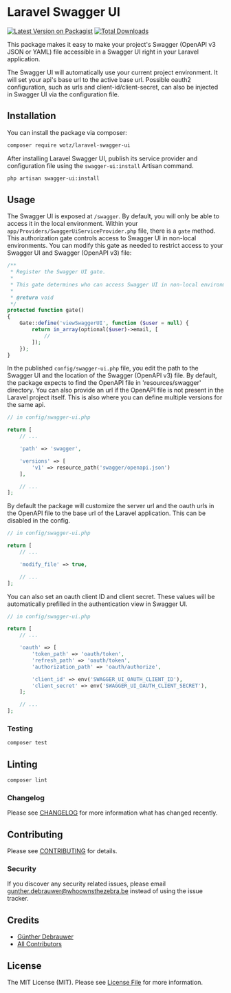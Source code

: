 # Laravel Swagger UI

[![Latest Version on Packagist](https://img.shields.io/packagist/v/wotz/laravel-swagger-ui.svg?style=flat-square)](https://packagist.org/packages/wotz/laravel-swagger-ui)
[![Total Downloads](https://img.shields.io/packagist/dt/wotz/laravel-swagger-ui.svg?style=flat-square)](https://packagist.org/packages/wotz/laravel-swagger-ui)

This package makes it easy to make your project's Swagger (OpenAPI v3 JSON or YAML) file accessible in a Swagger UI right in your Laravel application.

The Swagger UI will automatically use your current project environment. It will set your api's base url to the active base url. Possible oauth2 configuration, such as urls and client-id/client-secret, can also be injected in Swagger UI via the configuration file.

## Installation

You can install the package via composer:

```bash
composer require wotz/laravel-swagger-ui
```

After installing Laravel Swagger UI, publish its service provider and configuration file using the `swagger-ui:install` Artisan command.

```bash
php artisan swagger-ui:install
```

## Usage

The Swagger UI is exposed at `/swagger`. By default, you will only be able to access it in the local environment. Within your `app/Providers/SwaggerUiServiceProvider.php` file, there is a `gate` method. This authorization gate controls access to Swagger UI in non-local environments. You can modify this gate as needed to restrict access to your Swagger UI and Swagger (OpenAPI v3) file:

```php
/**
 * Register the Swagger UI gate.
 *
 * This gate determines who can access Swagger UI in non-local environments.
 *
 * @return void
 */
protected function gate()
{
    Gate::define('viewSwaggerUI', function ($user = null) {
        return in_array(optional($user)->email, [
            //
        ]);
    });
}
```

In the published `config/swagger-ui.php` file, you edit the path to the Swagger UI and the location of the Swagger (OpenAPI v3) file. By default, the package expects to find the OpenAPI file in 'resources/swagger' directory. You can also provide an url if the OpenAPI file is not present in the Laravel project itself.
This is also where you can define multiple versions for the same api.

```php
// in config/swagger-ui.php

return [
    // ...

    'path' => 'swagger',

    'versions' => [
        'v1' => resource_path('swagger/openapi.json')
    ],

    // ...
];
```

By default the package will customize the server url and the oauth urls in the OpenAPI file to the base url of the Laravel application. This can be disabled in the config.

```php
// in config/swagger-ui.php

return [
    // ...

    'modify_file' => true,

    // ...
];
```

You can also set an oauth client ID and client secret. These values will be automatically prefilled in the authentication view in Swagger UI.

```php
// in config/swagger-ui.php

return [
    // ...

    'oauth' => [
        'token_path' => 'oauth/token',
        'refresh_path' => 'oauth/token',
        'authorization_path' => 'oauth/authorize',

        'client_id' => env('SWAGGER_UI_OAUTH_CLIENT_ID'),
        'client_secret' => env('SWAGGER_UI_OAUTH_CLIENT_SECRET'),
    ];

    // ...
];
```

### Testing

```bash
composer test
```

## Linting

```bash
composer lint
```

### Changelog

Please see [CHANGELOG](CHANGELOG.md) for more information what has changed recently.

## Contributing

Please see [CONTRIBUTING](CONTRIBUTING.md) for details.

### Security

If you discover any security related issues, please email gunther.debrauwer@whoownsthezebra.be instead of using the issue tracker.

## Credits

-   [Günther Debrauwer](https://github.com/gdebrauwer)
-   [All Contributors](../../contributors)

## License

The MIT License (MIT). Please see [License File](LICENSE.md) for more information.
